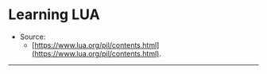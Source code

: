 # Learning LUA

* Source:
	* [https://www.lua.org/pil/contents.html](https://www.lua.org/pil/contents.html).

---
